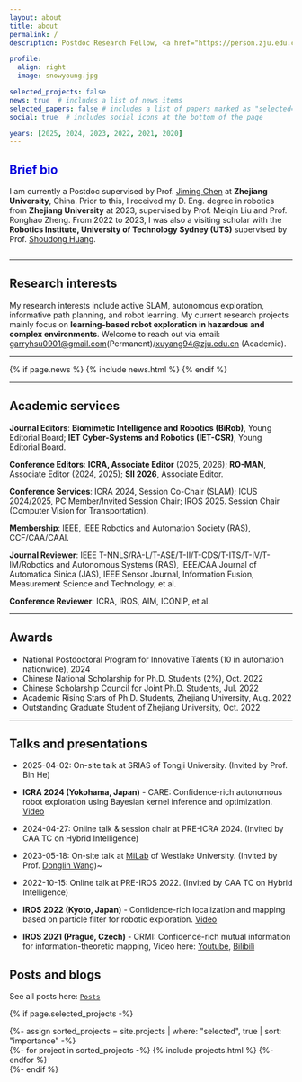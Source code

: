 ```yaml
---
layout: about
title: about
permalink: /
description: Postdoc Research Fellow, <a href="https://person.zju.edu.cn/xuyang94"> ZJU Homepage(CN)</a>

profile:
  align: right
  image: snowyoung.jpg

selected_projects: false
news: true  # includes a list of news items
selected_papers: false # includes a list of papers marked as "selected={true}"
social: true  # includes social icons at the bottom of the page

years: [2025, 2024, 2023, 2022, 2021, 2020]
---
```


<h2><font color="#0000dd">Brief bio</font></h2>

I am currently a Postdoc supervised by Prof. [Jiming Chen](https://person.zju.edu.cn/en/jmchen) at **Zhejiang University**, China. Prior to this, I received my D. Eng. degree in robotics from **Zhejiang University** at 2023, supervised by Prof. Meiqin Liu and Prof. Ronghao Zheng.  From 2022 to 2023, I was  also a visiting scholar with the **Robotics Institute, University of Technology Sydney (UTS)** supervised by Prof. [Shoudong Huang](https://www.uts.edu.au/staff/shoudong.huang). 

<div class="row  align-items-center">
    <div class="col-sm mt-3 mt-md-0">
        <img class="img-fluid " src="{{ '/assets/img/affiliations/compound.png' | relative_url }}" alt="" title="example image"/>
    </div>
</div>

---

<h2>Research interests</h2>

My research interests include active SLAM, autonomous exploration, informative path planning, and robot learning.  My current research projects mainly focus on **learning-based robot exploration in hazardous and complex environments**. Welcome to reach out via email: [garryhsu0901@gmail.com](mailto:garryhsu0901@gmail.com)(Permanent)/[xuyang94@zju.edu.cn](mailto:xuyang94@zju.edu.cn) (Academic).

---

<div class="news">
  {% if page.news %}
    {% include news.html %}
  {% endif %}


</div>

---

<h2>Academic services</h2>

 **Journal Editors**: **Biomimetic Intelligence and Robotics (BiRob)**, Young Editorial Board; **IET Cyber-Systems and Robotics (IET-CSR)**, Young Editorial Board.

**Conference Editors**: **ICRA, Associate Editor** (2025, 2026);  **RO-MAN**, Associate Editor (2024, 2025); **SII 2026**, Associate Editor.

<b>Conference Services</b>: ICRA 2024, Session Co-Chair (SLAM); ICUS 2024/2025, PC Member/Invited Session Chair; IROS 2025. Session Chair (Computer Vision for Transportation).

<b>Membership</b>: IEEE, IEEE Robotics and Automation Society (RAS), CCF/CAA/CAAI.

<b>Journal Reviewer</b>: IEEE T-NNLS/RA-L/T-ASE/T-II/T-CDS/T-ITS/T-IV/T-IM/Robotics and Autonomous Systems (RAS), IEEE/CAA Journal of Automatica Sinica (JAS), IEEE Sensor Journal, Information Fusion, Measurement Science and Technology, et al.

<b>Conference Reviewer</b>: ICRA, IROS, AIM, ICONIP, et al.

---

<h2>Awards</h2>

- National Postdoctoral Program for Innovative Talents (10 in automation nationwide), 2024
- Chinese National Scholarship for Ph.D. Students (2%), Oct. 2022
- Chinese Scholarship Council for Joint Ph.D. Students, Jul. 2022
- Academic Rising Stars of Ph.D. Students, Zhejiang University, Aug. 2022
- Outstanding Graduate Student of Zhejiang University, Oct. 2022


---

<h2>Talks and presentations</h2>

- 2025-04-02: On-site talk at SRIAS of Tongji University. (Invited by Prof. Bin He)

- **ICRA 2024 (Yokohama, Japan)** - CARE: Confidence-rich autonomous robot exploration using Bayesian kernel inference and optimization. [Video](https://youtu.be/xM2NbAQnvgs)

- 2024-04-27: Online talk & session chair at PRE-ICRA 2024. (Invited by CAA TC on Hybrid Intelligence) 

- 2023-05-18: On-site talk at [MiLab](https://milab.westlake.edu.cn/) of Westlake University. (Invited by Prof. [Donglin Wang](https://milab.westlake.edu.cn/index.html))~

- 2022-10-15: Online talk at PRE-IROS 2022. (Invited by CAA TC on Hybrid Intelligence) 

- **IROS 2022 (Kyoto, Japan)** - Confidence-rich localization and mapping based on particle filter for robotic exploration. [Video](https://youtu.be/t7awYSnC2dw)

- **IROS 2021 (Prague, Czech)** - CRMI: Confidence-rich mutual information for information-theoretic mapping, Video here: [Youtube](https://youtu.be/pUcGST2W_m8), [Bilibili](https://www.bilibili.com/video/BV1vQ4y1e77y?share_source=copy_web)

<h2>Posts and blogs</h2>

See all posts here: [`Posts`](/projects)

{% if page.selected_projects -%}
  <!-- Projects -->

  <div>
    {%- assign sorted_projects = site.projects | where: "selected", true | sort: "importance" -%}
    <div class="projects">  
      <div class="grid">
        {%- for project in sorted_projects -%}
        {% include projects.html %}
        {%- endfor %}
      </div>              
    </div>
  </div>
{%- endif %}